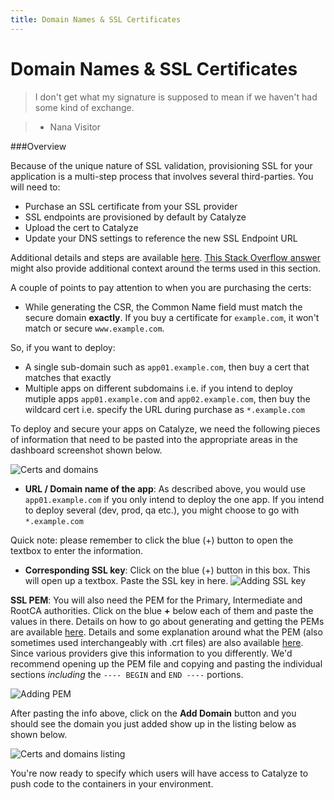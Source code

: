```yaml
---
title: Domain Names & SSL Certificates
---
```


# Domain Names & SSL Certificates

> I don't get what my signature is supposed to mean if we haven't had some kind of exchange.

> - Nana Visitor

###Overview

Because of the unique nature of SSL validation, provisioning SSL for your application is a multi-step process that involves several third-parties. You will need to:

- Purchase an SSL certificate from your SSL provider
- SSL endpoints are provisioned by default by Catalyze
- Upload the cert to Catalyze
- Update your DNS settings to reference the new SSL Endpoint URL

Additional details and steps are available  [here](https://devcenter.heroku.com/articles/ssl-endpoint). [This Stack Overflow answer](http://serverfault.com/questions/9708/what-is-a-pem-file-and-how-does-it-differ-from-other-openssl-generated-key-file) might also provide additional context around the terms used in this section.

A couple of points to pay attention to when you are purchasing the certs:

- While generating the CSR, the Common Name field must match the secure domain **exactly**. If you buy a certificate for `example.com`, it won't match or secure `www.example.com`.

So, if you want to deploy:

- A single sub-domain such as `app01.example.com`, then buy a cert that matches that exactly
- Multiple apps on different subdomains i.e. if you intend to deploy mutiple apps `app01.example.com` and `app02.example.com`, then buy the wildcard cert i.e. specify the URL during purchase as `*.example.com`

To deploy and secure your apps on Catalyze, we need the following pieces of information that need to be pasted into the appropriate areas in the dashboard screenshot shown below.

![Certs and domains](http://cdn2.dropmark.com/45280/53bdc9f6fb5fb1a9e441c3b8afcd8ae4a73a2ad6/db_domain-name.png)

- **URL / Domain name of the app**: As described above, you would use `app01.example.com` if you only intend to deploy the one app. If you intend to deploy several (dev, prod, qa etc.), you might choose to go with `*.example.com`

Quick note: please remember to click the blue (+) button to open the textbox to enter the information.

- **Corresponding SSL key**: Click on the blue (+) button in this box. This will open up a textbox. Paste the SSL key in here.
![Adding SSL key](http://cdn2.dropmark.com/45280/9061ec1c6f7270453b083f6fd3c4cf9e1776ff2c/db_ssl-key.png)

**SSL PEM**: You will also need the PEM for the Primary, Intermediate and RootCA authorities. Click on the blue **+** below each of them and paste the values in there. Details on how to go about generating and getting the PEMs are available [here](https://www.digicert.com/ssl-support/pem-ssl-creation.htm). Details and some explanation around what the PEM (also sometimes used interchangeably with .crt files) are also available [here](http://how2ssl.com/articles/working_with_pem_files/). Since various providers give this information to you differently. We'd recommend opening up the PEM file and copying and pasting the individual sections *including* the ``` ---- BEGIN ``` and ```END ----``` portions.

![Adding PEM](http://cdn2.dropmark.com/45280/93f68829333c8e8f64300d4717b7a778f8ff3311/db_ssl-pem.png)


After pasting the info above, click on the **Add Domain** button and you should see the domain you just added show up in the listing below as shown below.

![Certs and domains listing](http://cdn2.dropmark.com/45280/5964ee65cef0c25fc550b9a122c512775e5d8173/db_domain-added.png)

You're now ready to specify which users will have access to Catalyze to push code to the containers in your environment.

